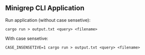 ## Minigrep CLI Application

Run application (without case sensetive):
```
cargo run > output.txt <query> <filename>
```
With case sensetive:
```
CASE_INSENSETIVE=1 cargo run > output.txt <query> <filename>
```
